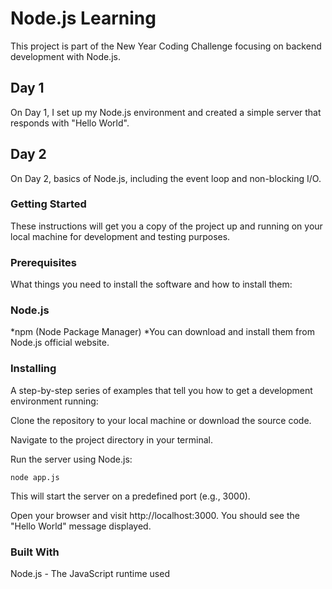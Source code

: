 # **Node.js Learning**
This project is part of the New Year Coding Challenge focusing on backend development with Node.js.

## **Day 1**
On Day 1, I set up my Node.js environment and created a simple server that responds with "Hello World".

## **Day 2**
On Day 2, basics of Node.js, including the event loop and non-blocking I/O.

### **Getting Started**
These instructions will get you a copy of the project up and running on your local machine for development and testing purposes.

### **Prerequisites**
What things you need to install the software and how to install them:

### **Node.js**
*npm (Node Package Manager)
*You can download and install them from Node.js official website.

### **Installing**
A step-by-step series of examples that tell you how to get a development environment running:

Clone the repository to your local machine or download the source code.

Navigate to the project directory in your terminal.

Run the server using Node.js:
```
node app.js
```
This will start the server on a predefined port (e.g., 3000).

Open your browser and visit http://localhost:3000. You should see the "Hello World" message displayed.

### **Built With**
Node.js - The JavaScript runtime used

